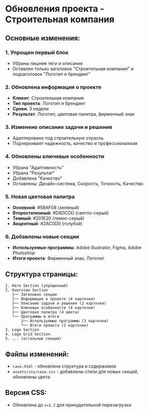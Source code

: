 # Обновления проекта - Строительная компания

## Основные изменения:

### 1. **Упрощен первый блок**
- Убраны лишние теги и описание
- Оставлен только заголовок "Строительная компания" и подзаголовок "Логотип и брендинг"

### 2. **Обновлена информация о проекте**
- **Клиент**: Строительная компания
- **Тип проекта**: Логотип и брендинг
- **Сроки**: 3 недели
- **Результат**: Логотип, цветовая палитра, фирменный знак

### 3. **Изменено описание задачи и решения**
- Адаптировано под строительную отрасль
- Подчеркивает надежность, качество и профессионализм

### 4. **Обновлены ключевые особенности**
- Убрана "Адаптивность" 
- Убрана "Результат"
- Добавлена "Качество"
- Оставлены: Дизайн-система, Скорость, Точность, Качество

### 5. **Новая цветовая палитра**
- **Основной**: #58AF08 (зеленый)
- **Второстепенный**: #D8DCDD (светло-серый)
- **Темный**: #201E20 (темно-серый)
- **Акцентный**: #2AC0D0 (голубой)

### 6. **Добавлены новые секции**
- **Используемые программы**: Adobe Illustrator, Figma, Adobe Photoshop
- **Итоги проекта**: Фирменный знак, Логотип

## Структура страницы:

```
1. Hero Section (упрощенный)
2. Overview Section
   ├── Заголовок секции
   ├── Информация о проекте (4 карточки)
   ├── Описание задачи и решения (2 карточки)
   ├── Ключевые особенности (4 карточки)
   ├── Цветовая палитра (4 цвета)
   └── Программы и итоги
       ├── Используемые программы (3 карточки)
       └── Итоги проекта (2 карточки)
3. Logo Section
4. Logo Grid Section
5. ... (остальные секции)
```

## Файлы изменений:
- `case.html` - обновлена структура и содержимое
- `assets/css/case.css` - добавлены стили для новых секций, обновлены цвета

## Версия CSS:
- Обновлена до `v=1.2` для принудительной перезагрузки

